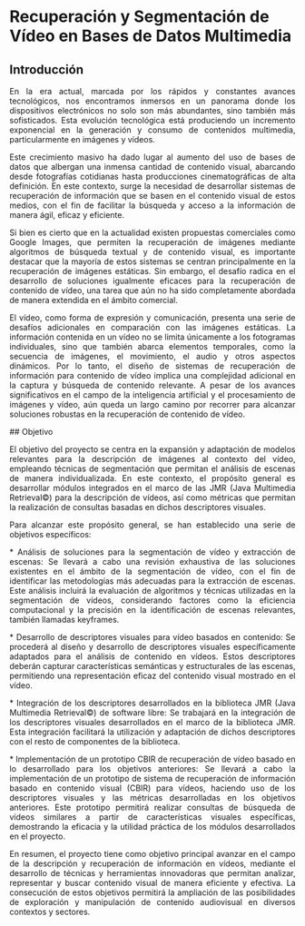 # Recuperación y Segmentación de Vídeo en Bases de Datos Multimedia

## Introducción
<p align="justify">
En la era actual, marcada por los rápidos y constantes avances tecnológicos, nos encontramos inmersos en un panorama donde los dispositivos electrónicos no solo son más abundantes, sino también más sofisticados. Esta evolución tecnológica está produciendo un incremento exponencial en la generación y consumo de contenidos multimedia, particularmente en imágenes y vídeos.
</p>
<p align="justify">
Este crecimiento masivo ha dado lugar al aumento del uso de bases de datos que albergan una inmensa cantidad de contenido visual, abarcando desde fotografías cotidianas hasta producciones cinematográficas de alta definición. En este contexto, surge la necesidad de desarrollar sistemas de recuperación de información que se basen en el contenido visual de estos medios, con el fin de facilitar la búsqueda y acceso a la información de manera ágil, eficaz y eficiente.
</p>
<p align="justify">
Si bien es cierto que en la actualidad existen propuestas comerciales como Google Images, que permiten la recuperación de imágenes mediante algoritmos de búsqueda textual y de contenido visual, es importante destacar que la mayoría de estos sistemas se centran principalmente en la recuperación de imágenes estáticas. Sin embargo, el desafío radica en el desarrollo de soluciones igualmente eficaces para la recuperación de contenido de vídeo, una tarea que aún no ha sido completamente abordada de manera extendida en el ámbito comercial.
</p>
<p align="justify">
El vídeo, como forma de expresión y comunicación, presenta una serie de desafíos adicionales en comparación con las imágenes estáticas. La información contenida en un vídeo no se limita únicamente a los fotogramas individuales, sino que también abarca elementos temporales, como la secuencia de imágenes, el movimiento, el audio y otros aspectos dinámicos. Por lo tanto, el diseño de sistemas de recuperación de información para contenido de vídeo implica una complejidad adicional en la captura y búsqueda de contenido relevante.
A pesar de los avances significativos en el campo de la inteligencia artificial y el procesamiento de imágenes y vídeo, aún queda un largo camino por recorrer para alcanzar soluciones robustas en la recuperación de contenido de vídeo.
</p>
## Objetivo
<p align="justify">
El objetivo del proyecto se centra en la expansión y adaptación de modelos relevantes para la descripción de imágenes al contexto del vídeo, empleando técnicas de segmentación que permitan el análisis de escenas de manera individualizada. En este contexto, el propósito general es desarrollar módulos integrados en el marco de las JMR (Java Multimedia Retrieval©) para la descripción de vídeos, así como métricas que permitan la realización de consultas basadas en dichos descriptores visuales.
</p>
<p align="justify">
Para alcanzar este propósito general, se han establecido una serie de objetivos específicos:
</p>
<p align="justify">
* Análisis de soluciones para la segmentación de vídeo y extracción de escenas: Se llevará a cabo una revisión exhaustiva de las soluciones existentes en el ámbito de la segmentación de vídeo, con el fin de identificar las metodologías más adecuadas para la extracción de escenas. Este análisis incluirá la evaluación de algoritmos y técnicas utilizadas en la segmentación de vídeos, considerando factores como la eficiencia computacional y la precisión en la identificación de escenas relevantes, también llamadas keyframes.
</p>
<p align="justify">
* Desarrollo de descriptores visuales para vídeo basados en contenido: Se procederá al diseño y desarrollo de descriptores visuales específicamente adaptados para el análisis de contenido en vídeos. Estos descriptores deberán capturar características semánticas y estructurales de las escenas, permitiendo una representación eficaz del contenido visual mostrado en el vídeo. 
</p>
<p align="justify">
* Integración de los descriptores desarrollados en la biblioteca JMR (Java Multimedia Retrieval©) de software libre: Se trabajará en la integración de los descriptores visuales desarrollados en el marco de la biblioteca JMR. Esta integración facilitará la utilización y adaptación de dichos descriptores con el resto de componentes de la biblioteca.
</p>
<p align="justify">
* Implementación de un prototipo CBIR de recuperación de vídeo basado en lo desarrollado para los objetivos anteriores: Se llevará a cabo la implementación de un prototipo de sistema de recuperación de información basado en contenido visual (CBIR) para vídeos, haciendo uso de los descriptores visuales y las métricas desarrolladas en los objetivos anteriores. Este prototipo permitirá realizar consultas de búsqueda de vídeos similares a partir de características visuales específicas, demostrando la eficacia y la utilidad práctica de los módulos desarrollados en el proyecto.
</p>
<p align="justify">
En resumen, el proyecto tiene como objetivo principal avanzar en el campo de la descripción y recuperación de información en vídeos, mediante el desarrollo de técnicas y herramientas innovadoras que permitan analizar, representar y buscar contenido visual de manera eficiente y efectiva. La consecución de estos objetivos permitirá la ampliación de las posibilidades de exploración y manipulación de contenido audiovisual en diversos contextos y sectores.
</p>
